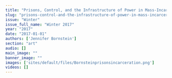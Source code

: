 ```yaml
---
title: "Prisons, Control, and the Infrastructure of Power in Mass-Incarceration, 2016"
slug: "prisons-control-and-the-infrastructure-of-power-in-mass-incarceration-2016"
issue: "Winter"
issue_full_name: "Winter 2017"
year: "2017"
date: "2017-01-01"
authors: ['Jennifer Bornstein']
section: "art"
audio: []
main_image: ""
banner_image: ""
images: ['sites/default/files/Bornsteinprisonsincarceration.png']
videos: []
---
```

